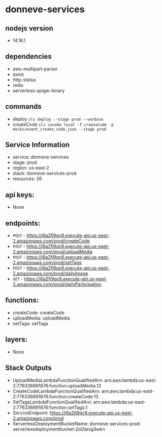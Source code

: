 # donneve-services

## nodejs version
  * 14.16.1

## dependencies
  * aws-multipart-parser
  * axios
  * http-status
  * redis
  * serverless-apigw-binary

## commands
  * deploy `sls deploy --stage prod --verbose`
  * createCode `sls invoke local -f createCode -p mocks/event_create_code.json --stage prod`

## Service Information
  * service: donneve-services
  * stage: prod
  * region: us-east-2
  * stack: donneve-services-prod
  * resources: 26
## api keys:
  * None
## endpoints:
  * `POST` - https://j6a2fj9qc6.execute-api.us-east-2.amazonaws.com/prod/createCode
  * `POST` - https://j6a2fj9qc6.execute-api.us-east-2.amazonaws.com/prod/uploadMedia
  * `POST` - https://j6a2fj9qc6.execute-api.us-east-2.amazonaws.com/prod/setTags
  * `POST` - https://j6a2fj9qc6.execute-api.us-east-2.amazonaws.com/prod/dailyImage
  * `GET` - https://j6a2fj9qc6.execute-api.us-east-2.amazonaws.com/prod/dailyParticipation
## functions:
  * createCode: createCode
  * uploadMedia: uploadMedia
  * setTags: setTags
## layers:
  * None

## Stack Outputs
  * UploadMediaLambdaFunctionQualifiedArn: arn:aws:lambda:us-east-2:776336691876:function:uploadMedia:13
  * CreateCodeLambdaFunctionQualifiedArn: arn:aws:lambda:us-east-2:776336691876:function:createCode:13
  * SetTagsLambdaFunctionQualifiedArn: arn:aws:lambda:us-east-2:776336691876:function:setTags:1
  * ServiceEndpoint: https://j6a2fj9qc6.execute-api.us-east-2.amazonaws.com/prod
  * ServerlessDeploymentBucketName: donneve-services-prod-serverlessdeploymentbucket-2ol3aivg3wkn